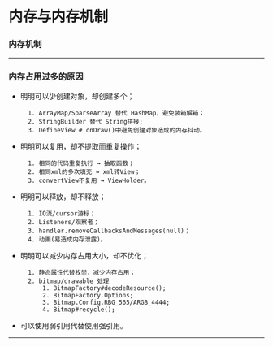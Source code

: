 # 内存与内存机制 #


### 内存机制 ###


---

### 内存占用过多的原因 ###


- 明明可以少创建对象，却创建多个；
	
		1. ArrayMap/SparseArray 替代 HashMap，避免装箱解箱；
		2. StringBuilder 替代 String拼接;
		3. DefineView # onDraw()中避免创建对象造成的内存抖动。

- 明明可以复用，却不提取而重复操作；

		1. 相同的代码重复执行 → 抽取函数；
		2. 相同xml的多次填充 → xml转View；
		3. convertView不复用 → ViewHolder。

- 明明可以释放，却不释放；

		1. IO流/cursor游标；
		2. Listeners/观察者；
		3. handler.removeCallbacksAndMessages(null)；
		4. 动画(易造成内存泄露)。

- 明明可以减少内存占用大小，却不优化；

		1. 静态属性代替枚举，减少内存占用；
		2. bitmap/drawable 处理
			1. BitmapFactory#decodeResource();
			2. BitmapFactory.Options;
			3. Bitmap.Config.RBG_565/ARGB_4444;
			4. Bitmap#recycle();

- 可以使用弱引用代替使用强引用。



---
